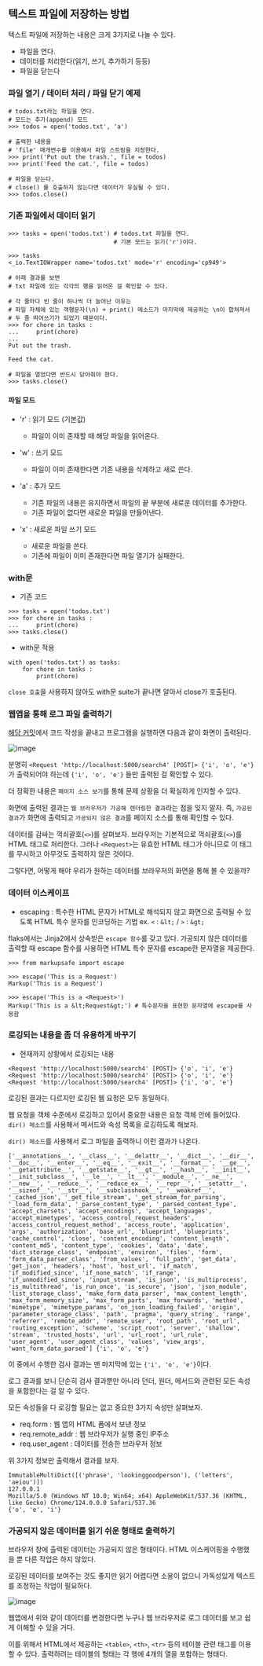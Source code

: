 ## 텍스트 파일에 저장하는 방법 

텍스트 파일에 저장하는 내용은 크게 3가지로 나눌 수 있다.

- 파일을 연다.
- 데이터를 처리한다(읽기, 쓰기, 추가하기 등등)
- 파일을 닫는다

### 파일 열기 / 데이터 처리 / 파일 닫기 예제

```
# todos.txt라는 파일을 연다. 
# 모드는 추가(append) 모드 
>>> todos = open('todos.txt', 'a') 
                                   
# 출력한 내용을 
# 'file' 매개변수를 이용해서 파일 스트림을 지정한다. 
>>> print('Put out the trash.', file = todos)
>>> print('Feed the cat.', file = todos) 

# 파일을 닫는다. 
# close() 를 호출하지 않는다면 데이터가 유실될 수 있다. 
>>> todos.close()
```

### 기존 파일에서 데이터 읽기 

```
>>> tasks = open('todos.txt') # todos.txt 파일을 연다.
                              # 기본 모드는 읽기('r')이다. 

>>> tasks
<_io.TextIOWrapper name='todos.txt' mode='r' encoding='cp949'>

# 아래 결과를 보면
# txt 파일에 있는 각각의 행을 읽어온 걸 확인할 수 있다. 

# 각 줄마다 빈 줄이 하나씩 더 늘어난 이유는
# 파일 자체에 있는 객행문자(\n) + print() 메소드가 마지막에 제공하는 \n이 합쳐져서
# 두 줄 띄어쓰기가 되었기 때문이다. 
>>> for chore in tasks : 
...     print(chore)
... 
Put out the trash.

Feed the cat.

# 파일을 열었다면 반드시 닫아줘야 한다. 
>>> tasks.close()
```

#### 파일 모드 

- 'r' : 읽기 모드 (기본값)
    - 파일이 이미 존재할 때 해당 파일을 읽어온다. 

- 'w' : 쓰기 모드 
    - 파일이 이미 존재한다면 기존 내용을 삭제하고 새로 쓴다.

- 'a' : 추가 모드 
    - 기존 파일의 내용은 유지하면서 파일의 끝 부분에 새로운 데이터를 추가한다. 
    - 기존 파일이 없다면 새로운 파일을 만들어낸다. 

- 'x' : 새로운 파일 쓰기 모드
    - 새로운 파일을 쓴다.
    - 기존에 파일이 이미 존재한다면 파일 열기가 실패한다. 

### with문

- 기존 코드
```
>>> tasks = open('todos.txt') 
>>> for chore in tasks : 
...     print(chore)
>>> tasks.close()
```

- with문 적용
```
with open('todos.txt') as tasks: 
    for chore in tasks : 
        print(chore)
```

`close 호출`을 사용하지 않아도 with문 suite가 끝나면 알아서 close가 호출된다. 

### 웹앱을 통해 로그 파일 출력하기 

[해당 커밋](https://github.com/sjHong645/head-first-python/commit/4d6694419fbf64a5c72307681206223b2ce7d608)에서 코드 작성을 끝내고 프로그램을 실행하면 다음과 같이 화면이 출력된다. 

![image](https://github.com/sjHong645/head-first-python/assets/64796257/dfcba45c-583c-4978-9ad6-956dae546f00)

분명히 
`<Request 'http://localhost:5000/search4' [POST]> {'i', 'o', 'e'}` 가 출력되어야 하는데 `{'i', 'o', 'e'}` 들만 출력된 걸 확인할 수 있다. 

더 정확한 내용은 `페이지 소스 보기`를 통해 문제 상황을 더 확실하게 인지할 수 있다. 

화면에 출력된 결과는 `웹 브라우저가 가공해 렌더링한 결과`라는 점을 잊지 말자. 
즉, `가공된 결과`가 화면에 출력되고 `가공되지 않은 결과`를 페이지 소스를 통해 확인할 수 있다. 

데이터를 감싸는 꺽쇠괄호(`<>`)를 살펴보자. 
브라우저는 기본적으로 꺽쇠괄호(`<>`)를 HTML 태그로 처리한다. 그러나 `<Request>`는 유효한 HTML 태그가 아니므로 이 태그를 무시하고 아무것도 출력하지 않은 것이다. 

그렇다면, 어떻게 해야 우리가 원하는 데이터를 브라우저의 화면을 통해 볼 수 있을까? 

### 데이터 이스케이프

- escaping : 특수한 HTML 문자가 HTML로 해석되지 않고 화면으로 출력될 수 있도록 HTML 특수 문자를 인코딩하는 기법 
    ex. `<` : `&lt;` / `>` : `&gt;`

flaks에서는 Jinja2에서 상속받은 `escape 함수`를 갖고 있다. 
가공되지 않은 데이터를 출력할 때 escape 함수를 사용하면 HTML 특수 문자를 escape한 문자열을 제공한다. 

```
>>> from markupsafe import escape

>>> escape('This is a Request')
Markup('This is a Request')

>>> escape('This is a <Request>') 
Markup('This is a &lt;Request&gt;') # 특수문자을 표현한 문자열에 escape를 사용함 
```

### 로깅되는 내용을 좀 더 유용하게 바꾸기

- 현재까지 상황에서 로깅되는 내용 
```
<Request 'http://localhost:5000/search4' [POST]> {'o', 'i', 'e'}
<Request 'http://localhost:5000/search4' [POST]> {'o', 'i', 'e'}
<Request 'http://localhost:5000/search4' [POST]> {'i', 'o', 'e'}
```

로깅된 결과는 다르지만 로깅된 웹 요청은 모두 동일하다. 

웹 요청을 객체 수준에서 로깅하고 있어서 중요한 내용은 요청 객체 안에 들어있다. 
`dir() 메소드`를 사용해서 메서드와 속성 목록을 로깅하도록 해보자.

`dir() 메소드`를 사용해서 로그 파일을 출력하니 이런 결과가 나온다. 
```
['__annotations__', '__class__', '__delattr__', '__dict__', '__dir__', '__doc__', '__enter__', '__eq__', '__exit__', '__format__', '__ge__', '__getattribute__', '__getstate__', '__gt__', '__hash__', '__init__', '__init_subclass__', '__le__', '__lt__', '__module__', '__ne__', '__new__', '__reduce__', '__reduce_ex__', '__repr__', '__setattr__', '__sizeof__', '__str__', '__subclasshook__', '__weakref__', '_cached_json', '_get_file_stream', '_get_stream_for_parsing', '_load_form_data', '_parse_content_type', '_parsed_content_type', 'accept_charsets', 'accept_encodings', 'accept_languages', 'accept_mimetypes', 'access_control_request_headers', 'access_control_request_method', 'access_route', 'application', 'args', 'authorization', 'base_url', 'blueprint', 'blueprints', 'cache_control', 'close', 'content_encoding', 'content_length', 'content_md5', 'content_type', 'cookies', 'data', 'date', 'dict_storage_class', 'endpoint', 'environ', 'files', 'form', 'form_data_parser_class', 'from_values', 'full_path', 'get_data', 'get_json', 'headers', 'host', 'host_url', 'if_match', 'if_modified_since', 'if_none_match', 'if_range', 'if_unmodified_since', 'input_stream', 'is_json', 'is_multiprocess', 'is_multithread', 'is_run_once', 'is_secure', 'json', 'json_module', 'list_storage_class', 'make_form_data_parser', 'max_content_length', 'max_form_memory_size', 'max_form_parts', 'max_forwards', 'method', 'mimetype', 'mimetype_params', 'on_json_loading_failed', 'origin', 'parameter_storage_class', 'path', 'pragma', 'query_string', 'range', 'referrer', 'remote_addr', 'remote_user', 'root_path', 'root_url', 'routing_exception', 'scheme', 'script_root', 'server', 'shallow', 'stream', 'trusted_hosts', 'url', 'url_root', 'url_rule', 'user_agent', 'user_agent_class', 'values', 'view_args', 'want_form_data_parsed'] {'i', 'o', 'e'}
```

이 중에서 수행한 검사 결과는 맨 마지막에 있는 `{'i', 'o', 'e'}`이다. 

로그 결과를 보니 단순히 검사 결과뿐만 아니라 던더, 원더, 메서드와 관련된 모든 속성을 포함한다는 걸 알 수 있다. 

모든 속성들을 다 로깅할 필요는 없고 중요한 3가지 속성만 살펴보자.

- req.form : 웹 앱의 HTML 폼에서 보낸 정보
- req.remote_addr : 웹 브라우저가 실행 중인 IP주소
- req.user_agent : 데이터를 전송한 브라우저 정보 

위 3가지 정보만 출력해서 결과를 보자. 

```
ImmutableMultiDict([('phrase', 'lookinggoodperson'), ('letters', 'aeiou')])
127.0.0.1
Mozilla/5.0 (Windows NT 10.0; Win64; x64) AppleWebKit/537.36 (KHTML, like Gecko) Chrome/124.0.0.0 Safari/537.36
{'o', 'e', 'i'}
```

### 가공되지 않은 데이터를 읽기 쉬운 형태로 출력하기 

브라우저 창에 출력된 데이터는 가공되지 않은 형태이다. HTML 이스케이핑을 수행했을 뿐 다른 작업은 하지 않았다. 

로깅된 데이터를 보여주는 것도 좋지만 읽기 어렵다면 소용이 없으니 가독성있게 텍스트를 조정하는 작업이 필요하다. 

![image](https://github.com/sjHong645/head-first-python/assets/64796257/bc7a6bf4-842a-4898-a756-d18caf8a4d5c)

웹앱에서 위와 같이 데이터를 변경한다면 누구나 웹 브라우저로 로그 데이터를 보고 쉽게 이해할 수 있을 거다. 

이를 위해서 HTML에서 제공하는 `<table>`, `<th>`, `<tr>` 등의 테이블 관련 태그를 이용할 수 있다. 
출력하려는 테이블의 형태는 각 행에 4개의 열을 포함하는 형태다. 


